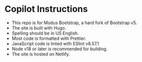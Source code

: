 # Copilot Instructions

- This repo is for Modus Bootstrap, a hard fork of Bootstrap v5.
- The site is built with Hugo.
- Spelling should be in US English.
- Most code is formatted with Prettier.
- JavaScript code is linted with ESlint v8.57.1
- Node v18 or later is recommended for building.
- The site is hosted on Netlify.
